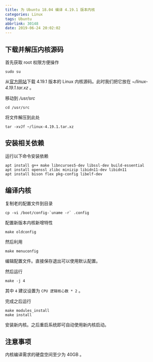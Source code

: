 ```yaml
---
title: 为 Ubuntu 18.04 编译 4.19.1 版本内核
categories: Linux
tags: Ubuntu
abbrlink: 30148
date: 2019-06-24 20:02:02
---
```

## 下载并解压内核源码

首先获取 root 权限方便操作

```
sudo su
```

从[官方网站](https://www.kernel.org/)下载 4.19.1 版本的 Linux 内核源码。此时我们把它放在 *~/linux-4.19.1.tar.xz* 。

移动到 */usr/src*

```
cd /usr/src
```

将文件解压到此处

```
tar -xvJf ~/linux-4.19.1.tar.xz
```

## 安装相关依赖

运行以下命令安装依赖

```
apt install g++ make libncurses5-dev libssl-dev build-essential
apt install openssl zlibc minizip libidn11-dev libidn11
apt install bison flex pkg-config libelf-dev
```

## 编译内核

复制老的配置文件到目录

```
cp -vi /boot/config-`uname -r` .config
```

配置新版本内核新增特性

```
make oldconfig
```

然后利用

```
make menuconfig
```

编辑配置文件。直接保存退出可以使用默认配置。

然后运行

```
make -j 4
```

其中 `4` 建议设置为 `CPU 逻辑核心数 * 2` 。

完成之后运行

```
make modules_install
make install
```

安装新内核。之后重启系统即可自动使用新内核启动。

## 注意事项

内核编译需求的硬盘空间至少为 40GB 。
